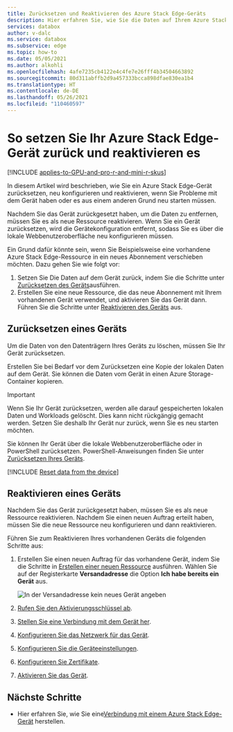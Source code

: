 ```yaml
---
title: Zurücksetzen und Reaktivieren des Azure Stack Edge-Geräts
description: Hier erfahren Sie, wie Sie die Daten auf Ihrem Azure Stack Edge-Gerät löschen und es dann reaktivieren.
services: databox
author: v-dalc
ms.service: databox
ms.subservice: edge
ms.topic: how-to
ms.date: 05/05/2021
ms.author: alkohli
ms.openlocfilehash: 4afe7235cb4122e4c4fe7e26fff4b34504663892
ms.sourcegitcommit: 80d311abffb2d9a457333bcca898dfae830ea1b4
ms.translationtype: HT
ms.contentlocale: de-DE
ms.lasthandoff: 05/26/2021
ms.locfileid: "110460597"
---
```

# <a name="reset-and-reactivate-your-azure-stack-edge-device"></a>So setzen Sie Ihr Azure Stack Edge-Gerät zurück und reaktivieren es

[!INCLUDE [applies-to-GPU-and-pro-r-and-mini-r-skus](../../includes/azure-stack-edge-applies-to-gpu-pro-r-mini-r-sku.md)]

In diesem Artikel wird beschrieben, wie Sie ein Azure Stack Edge-Gerät zurücksetzen, neu konfigurieren und reaktivieren, wenn Sie Probleme mit dem Gerät haben oder es aus einem anderen Grund neu starten müssen.

Nachdem Sie das Gerät zurückgesetzt haben, um die Daten zu entfernen, müssen Sie es als neue Ressource reaktivieren. Wenn Sie ein Gerät zurücksetzen, wird die Gerätekonfiguration entfernt, sodass Sie es über die lokale Webbenutzeroberfläche neu konfigurieren müssen.

Ein Grund dafür könnte sein, wenn Sie Beispielsweise eine vorhandene Azure Stack Edge-Ressource in ein neues Abonnement verschieben möchten. Dazu gehen Sie wie folgt vor:

1. Setzen Sie Die Daten auf dem Gerät zurück, indem Sie die Schritte unter [Zurücksetzen des Geräts](#reset-device)ausführen.
2. Erstellen Sie eine neue Ressource, die das neue Abonnement mit Ihrem vorhandenen Gerät verwendet, und aktivieren Sie das Gerät dann. Führen Sie die Schritte unter [Reaktivieren des Geräts](#reactivate-device) aus.

## <a name="reset-device"></a>Zurücksetzen eines Geräts

Um die Daten von den Datenträgern Ihres Geräts zu löschen, müssen Sie Ihr Gerät zurücksetzen.

Erstellen Sie bei Bedarf vor dem Zurücksetzen eine Kopie der lokalen Daten auf dem Gerät. Sie können die Daten vom Gerät in einen Azure Storage-Container kopieren.

>[!IMPORTANT]
> Wenn Sie Ihr Gerät zurücksetzen, werden alle darauf gespeicherten lokalen Daten und Workloads gelöscht. Dies kann nicht rückgängig gemacht werden. Setzen Sie deshalb Ihr Gerät nur zurück, wenn Sie es neu starten möchten.

Sie können Ihr Gerät über die lokale Webbenutzeroberfläche oder in PowerShell zurücksetzen. PowerShell-Anweisungen finden Sie unter [Zurücksetzen Ihres Geräts](./azure-stack-edge-connect-powershell-interface.md#reset-your-device).

[!INCLUDE [Reset data from the device](../../includes/azure-stack-edge-device-reset.md)]

## <a name="reactivate-device"></a>Reaktivieren eines Geräts

Nachdem Sie das Gerät zurückgesetzt haben, müssen Sie es als neue Ressource reaktivieren. Nachdem Sie einen neuen Auftrag erteilt haben, müssen Sie die neue Ressource neu konfigurieren und dann reaktivieren.

Führen Sie zum Reaktivieren Ihres vorhandenen Geräts die folgenden Schritte aus:

1. Erstellen Sie einen neuen Auftrag für das vorhandene Gerät, indem Sie die Schritte in [Erstellen einer neuen Ressource](azure-stack-edge-gpu-deploy-prep.md?tabs=azure-portal#create-a-new-resource) ausführen. Wählen Sie auf der Registerkarte **Versandadresse** die Option **Ich habe bereits ein Gerät** aus.

   ![In der Versandadresse kein neues Gerät angeben](./media/azure-stack-edge-reset-reactivate-device/create-resource-with-no-new-device.png)

1. [Rufen Sie den Aktivierungsschlüssel ab](azure-stack-edge-gpu-deploy-prep.md?tabs=azure-portal#get-the-activation-key).

1. [Stellen Sie eine Verbindung mit dem Gerät her](azure-stack-edge-gpu-deploy-connect.md).

1. [Konfigurieren Sie das Netzwerk für das Gerät](azure-stack-edge-gpu-deploy-configure-network-compute-web-proxy.md).

1. [Konfigurieren Sie die Geräteeinstellungen](azure-stack-edge-gpu-deploy-set-up-device-update-time.md).

1. [Konfigurieren Sie Zertifikate](azure-stack-edge-gpu-deploy-configure-certificates.md).

1. [Aktivieren Sie das Gerät](azure-stack-edge-gpu-deploy-activate.md).

## <a name="next-steps"></a>Nächste Schritte

- Hier erfahren Sie, wie Sie eine[Verbindung mit einem Azure Stack Edge-Gerät](azure-stack-edge-gpu-deploy-connect.md) herstellen.
